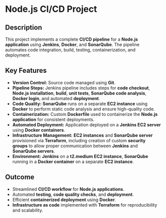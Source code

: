 # Node.js CI/CD Project

## Description
This project implements a complete **CI/CD pipeline** for a **Node.js application** using **Jenkins**, **Docker**, and **SonarQube**. The pipeline automates code integration, build, testing, containerization, and deployment.  

## Key Features
- **Version Control:** Source code managed using **Git**.  
- **Pipeline Steps:** Jenkins pipeline includes steps for **code checkout**, **Node.js installation**, **build**, **unit tests**, **SonarQube code analysis**, **Docker login**, and automated **deployment**.  
- **Code Quality:** **SonarQube** runs on a separate **EC2 instance** using **Docker** to perform static code analysis and ensure high-quality code.  
- **Containerization:** Custom **Dockerfile** used to containerize the **Node.js application** for consistent deployments.  
- **Automated Deployment:** Application deployed on a **Jenkins EC2 server** using **Docker containers**.  
- **Infrastructure Management:** **EC2 instances** and **SonarQube server** provisioned via **Terraform**, including creation of custom **security groups** to allow proper communication between **Jenkins** and **SonarQube servers**.  
- **Environment:** **Jenkins** on a **t2.medium EC2 instance**, **SonarQube** running in a **Docker container** on a separate **EC2 instance**.  

## Outcome
- Streamlined **CI/CD workflow** for **Node.js applications**.  
- Automated **testing**, **code quality checks**, and **deployment**.  
- Efficient **containerized deployment** using **Docker**.  
- **Infrastructure as code** implemented with **Terraform** for reproducibility and scalability.  
